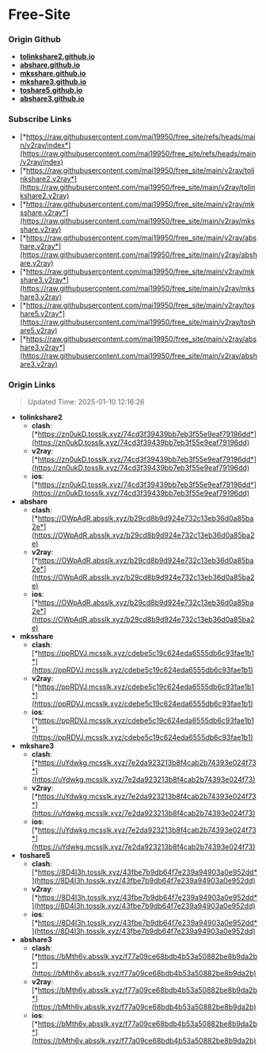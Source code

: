 # Free-Site

### Origin Github

- [**tolinkshare2.github.io**](https://github.com/tolinkshare2/tolinkshare2.github.io)
- [**abshare.github.io**](https://github.com/abshare/abshare.github.io)
- [**mksshare.github.io**](https://github.com/mksshare/mksshare.github.io)
- [**mkshare3.github.io**](https://github.com/mkshare3/mkshare3.github.io)
- [**toshare5.github.io**](https://github.com/toshare5/toshare5.github.io)
- [**abshare3.github.io**](https://github.com/abshare3/abshare3.github.io)

### Subscribe Links

- [*https://raw.githubusercontent.com/mai19950/free_site/refs/heads/main/v2ray/index*](https://raw.githubusercontent.com/mai19950/free_site/refs/heads/main/v2ray/index)
- [*https://raw.githubusercontent.com/mai19950/free_site/main/v2ray/tolinkshare2.v2ray*](https://raw.githubusercontent.com/mai19950/free_site/main/v2ray/tolinkshare2.v2ray)
- [*https://raw.githubusercontent.com/mai19950/free_site/main/v2ray/mksshare.v2ray*](https://raw.githubusercontent.com/mai19950/free_site/main/v2ray/mksshare.v2ray)
- [*https://raw.githubusercontent.com/mai19950/free_site/main/v2ray/abshare.v2ray*](https://raw.githubusercontent.com/mai19950/free_site/main/v2ray/abshare.v2ray)
- [*https://raw.githubusercontent.com/mai19950/free_site/main/v2ray/mkshare3.v2ray*](https://raw.githubusercontent.com/mai19950/free_site/main/v2ray/mkshare3.v2ray)
- [*https://raw.githubusercontent.com/mai19950/free_site/main/v2ray/toshare5.v2ray*](https://raw.githubusercontent.com/mai19950/free_site/main/v2ray/toshare5.v2ray)
- [*https://raw.githubusercontent.com/mai19950/free_site/main/v2ray/abshare3.v2ray*](https://raw.githubusercontent.com/mai19950/free_site/main/v2ray/abshare3.v2ray)

### Origin Links

> Updated Time: 2025-01-10 12:16:26

- **tolinkshare2**
  - **clash**: [*https://zn0ukD.tosslk.xyz/74cd3f39439bb7eb3f55e9eaf79196dd*](https://zn0ukD.tosslk.xyz/74cd3f39439bb7eb3f55e9eaf79196dd)
  - **v2ray**: [*https://zn0ukD.tosslk.xyz/74cd3f39439bb7eb3f55e9eaf79196dd*](https://zn0ukD.tosslk.xyz/74cd3f39439bb7eb3f55e9eaf79196dd)
  - **ios**: [*https://zn0ukD.tosslk.xyz/74cd3f39439bb7eb3f55e9eaf79196dd*](https://zn0ukD.tosslk.xyz/74cd3f39439bb7eb3f55e9eaf79196dd)
- **abshare**
  - **clash**: [*https://OWpAdR.absslk.xyz/b29cd8b9d924e732c13eb36d0a85ba2e*](https://OWpAdR.absslk.xyz/b29cd8b9d924e732c13eb36d0a85ba2e)
  - **v2ray**: [*https://OWpAdR.absslk.xyz/b29cd8b9d924e732c13eb36d0a85ba2e*](https://OWpAdR.absslk.xyz/b29cd8b9d924e732c13eb36d0a85ba2e)
  - **ios**: [*https://OWpAdR.absslk.xyz/b29cd8b9d924e732c13eb36d0a85ba2e*](https://OWpAdR.absslk.xyz/b29cd8b9d924e732c13eb36d0a85ba2e)
- **mksshare**
  - **clash**: [*https://ppRDVJ.mcsslk.xyz/cdebe5c19c624eda6555db6c93fae1b1*](https://ppRDVJ.mcsslk.xyz/cdebe5c19c624eda6555db6c93fae1b1)
  - **v2ray**: [*https://ppRDVJ.mcsslk.xyz/cdebe5c19c624eda6555db6c93fae1b1*](https://ppRDVJ.mcsslk.xyz/cdebe5c19c624eda6555db6c93fae1b1)
  - **ios**: [*https://ppRDVJ.mcsslk.xyz/cdebe5c19c624eda6555db6c93fae1b1*](https://ppRDVJ.mcsslk.xyz/cdebe5c19c624eda6555db6c93fae1b1)
- **mkshare3**
  - **clash**: [*https://uYdwkg.mcsslk.xyz/7e2da923213b8f4cab2b74393e024f73*](https://uYdwkg.mcsslk.xyz/7e2da923213b8f4cab2b74393e024f73)
  - **v2ray**: [*https://uYdwkg.mcsslk.xyz/7e2da923213b8f4cab2b74393e024f73*](https://uYdwkg.mcsslk.xyz/7e2da923213b8f4cab2b74393e024f73)
  - **ios**: [*https://uYdwkg.mcsslk.xyz/7e2da923213b8f4cab2b74393e024f73*](https://uYdwkg.mcsslk.xyz/7e2da923213b8f4cab2b74393e024f73)
- **toshare5**
  - **clash**: [*https://8D4I3h.tosslk.xyz/43fbe7b9db64f7e239a94903a0e952dd*](https://8D4I3h.tosslk.xyz/43fbe7b9db64f7e239a94903a0e952dd)
  - **v2ray**: [*https://8D4I3h.tosslk.xyz/43fbe7b9db64f7e239a94903a0e952dd*](https://8D4I3h.tosslk.xyz/43fbe7b9db64f7e239a94903a0e952dd)
  - **ios**: [*https://8D4I3h.tosslk.xyz/43fbe7b9db64f7e239a94903a0e952dd*](https://8D4I3h.tosslk.xyz/43fbe7b9db64f7e239a94903a0e952dd)
- **abshare3**
  - **clash**: [*https://bMth6v.absslk.xyz/f77a09ce68bdb4b53a50882be8b9da2b*](https://bMth6v.absslk.xyz/f77a09ce68bdb4b53a50882be8b9da2b)
  - **v2ray**: [*https://bMth6v.absslk.xyz/f77a09ce68bdb4b53a50882be8b9da2b*](https://bMth6v.absslk.xyz/f77a09ce68bdb4b53a50882be8b9da2b)
  - **ios**: [*https://bMth6v.absslk.xyz/f77a09ce68bdb4b53a50882be8b9da2b*](https://bMth6v.absslk.xyz/f77a09ce68bdb4b53a50882be8b9da2b)
